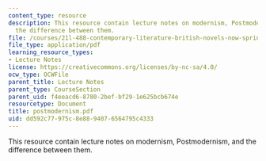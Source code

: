 ```yaml
---
content_type: resource
description: This resource contain lecture notes on modernism, Postmodernism, and
  the difference between them.
file: /courses/21l-488-contemporary-literature-british-novels-now-spring-2007/dd592c77975c8e8894076564795c4333_postmodernism.pdf
file_type: application/pdf
learning_resource_types:
- Lecture Notes
license: https://creativecommons.org/licenses/by-nc-sa/4.0/
ocw_type: OCWFile
parent_title: Lecture Notes
parent_type: CourseSection
parent_uid: f4eeacd6-8780-2bef-bf29-1e625bcb674e
resourcetype: Document
title: postmodernism.pdf
uid: dd592c77-975c-8e88-9407-6564795c4333
---
```

This resource contain lecture notes on modernism, Postmodernism, and the difference between them.